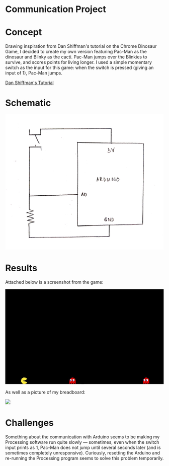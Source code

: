 # Communication Project

# Concept

Drawing inspiration from Dan Shiffman's tutorial on the Chrome Dinosaur Game, I decided to create my own version featuring Pac-Man as the dinosaur and Blinky as the cacti. Pac-Man jumps over the Blinkies to survive, and scores points for living longer. I used a simple momentary switch as the input for this game: when the switch is pressed (giving an input of 1), Pac-Man jumps. 

[Dan Shiffman's Tutorial](https://www.youtube.com/watch?v=l0HoJHc-63Q&t=826s)

# Schematic 

<img src = "21juneschematic[1].jpg" width = 700>

# Results

Attached below is a screenshot from the game: 

<img src = "june21.1.JPG" width = 1000>

As well as a picture of my breadboard: 

<img src = "20200621_154258[1].jpg" width = 700>

# Challenges

Something about the communication with Arduino seems to be making my Processing software run quite slowly — sometimes, even when the switch input prints as 1, Pac-Man does not jump until several seconds later (and is sometimes completely unresponsive). Curiously, resetting the Arduino and re-running the Processing program seems to solve this problem temporarily. 
